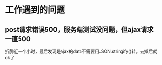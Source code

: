 # 工作遇到的问题

## post请求错误500，服务端测试没问题，但ajax请求一直500
折腾近一个小时，最后发现是ajax的data不需要用JSON.stringify()转。去掉后就ok了
